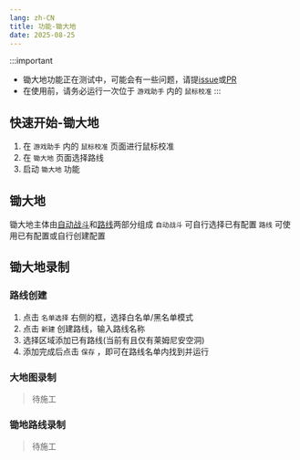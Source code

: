 ```yaml
---
lang: zh-CN
title: 功能-锄大地
date: 2025-08-25
---
```


:::important
- 锄大地功能正在测试中，可能会有一些问题，请提[issue](https://github.com/OneDragon-Anything/ZenlessZoneZero-OneDragon/issues)或[PR](https://github.com/OneDragon-Anything/ZenlessZoneZero-OneDragon/pulls) 
- 在使用前，请务必运行一次位于 `游戏助手` 内的 `鼠标校准` 
:::

## 快速开始-锄大地

1. 在 `游戏助手` 内的 `鼠标校准` 页面进行鼠标校准
2. 在 `锄大地` 页面选择路线
3. 启动 `锄大地` 功能

## 锄大地

锄大地主体由[自动战斗](./feat_battle_assistant.md)和[路线]()两部分组成
`自动战斗` 可自行选择已有配置
`路线` 可使用已有配置或自行创建配置

## 锄大地录制

### 路线创建

1. 点击 `名单选择` 右侧的框，选择白名单/黑名单模式
2. 点击 `新建` 创建路线，输入路线名称
3. 选择区域添加已有路线(当前有且仅有莱姆尼安空洞)
4. 添加完成后点击 `保存` ，即可在路线名单内找到并运行

### 大地图录制

> 待施工

### 锄地路线录制

> 待施工